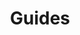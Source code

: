 ---
title: 'Guides'
description: 'Guides'
heroHeading: 'Produkter'
cascade:
    type: 'guider'
translationKey: 'guider'
green: true
weight: 40
construction: true
---